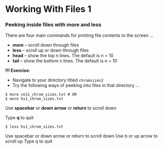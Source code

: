 # Working With Files 1

### Peeking inside files with more and less

There are four main commands for printing file contents to the screen …

- **more** – scroll down through files
- **less** – scroll up or down through files
- **head** – show the top n lines. The default is n = 10
- **tail** – show the bottom n lines. The default is n = 10

**!!! Exercise**: 

- Navigate to your directory titled `chromsizes2`
- Try the following ways of peeking into files in that directory …

```
$ more ce11_chrom_sizes.txt # OR
$ more hs1_chrom_sizes.txt
```

Use **spacebar** or **down arrow** or **return** to scroll down

Type **q** to quit

```
$ less hs1_chrom_sizes.txt
```

Use spacebar or down arrow or return to scroll down
Use b or up arrow to scroll up
Type q to quit


